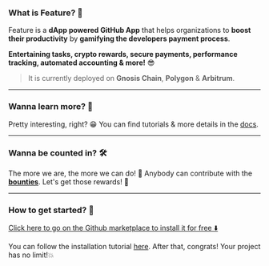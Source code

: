 ### What is Feature? 🤖

Feature is a **dApp powered GitHub App** that helps organizations to **boost their productivity** by **gamifying the developers payment process**.

**Entertaining tasks, crypto rewards, secure payments, performance tracking, automated accounting & more!** 😎

> It is currently deployed on **Gnosis Chain**, **Polygon** & **Arbitrum**.

___

### Wanna learn more? 📖

Pretty interesting, right? 😁 You can find tutorials & more details in the [docs](https://docs.feature.sh).

___

### Wanna be counted in? 🛠️

The more we are, the more we can do! 💪 Anybody can contribute with the **[bounties](https://github.com/feature-sh/bounties)**. Let's get those rewards! 🤑

___

### How to get started? 🚀

[Click here to go on the Github marketplace to install it for free ⬇️](https://github.com/marketplace/feature-bot)

You can follow the installation tutorial [here](https://docs.feature.sh/#getting-started). After that, congrats! Your project has no limit!💥
